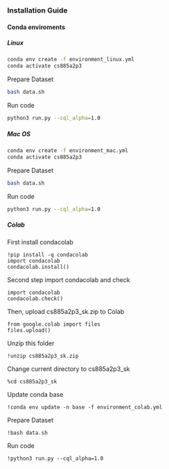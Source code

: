 ### Installation Guide
#### Conda enviroments
##### Linux
```sh
conda env create -f environment_linux.yml
conda activate cs885a2p3
```
Prepare Dataset
```sh
bash data.sh
```
Run code
```sh
python3 run.py --cql_alpha=1.0
```
##### Mac OS
```sh
conda env create -f environment_mac.yml
conda activate cs885a2p3
```
Prepare Dataset
```sh
bash data.sh
```
Run code
```sh
python3 run.py --cql_alpha=1.0
```

##### Colab
First install condacolab
```python3
!pip install -q condacolab
import condacolab
condacolab.install()
```
Second step import condacolab and check
```python3
import condacolab
condacolab.check()
```
Then, upload cs885a2p3_sk.zip to Colab
```python3
from google.colab import files
files.upload()
```
Unzip this folder
```python3
!unzip cs885a2p3_sk.zip
```
Change current directory to cs885a2p3_sk
```python3
%cd cs885a2p3_sk
```
Update conda base
```python3
!conda env update -n base -f environment_colab.yml
```
Prepare Dataset
```python3
!bash data.sh
```
Run code
```python3
!python3 run.py --cql_alpha=1.0
```
